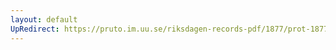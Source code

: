 ```yaml
---
layout: default
UpRedirect: https://pruto.im.uu.se/riksdagen-records-pdf/1877/prot-1877--fk--036/prot-1877--fk--036_000.pdf
---
```

